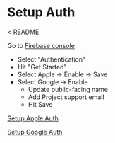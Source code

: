 # Setup Auth

[< README](../README.md)

Go to [Firebase console](https://console.firebase.google.com/)
- Select "Authentication"
- Hit "Get Started"
- Select Apple -> Enable -> Save
- Select Google -> Enable 
  - Update public-facing name
  - Add Project support email
  - Hit Save

[Setup Apple Auth](./setup-auth/setup-apple-auth.md)

[Setup Google Auth](./setup-auth/setup-google-auth.md)